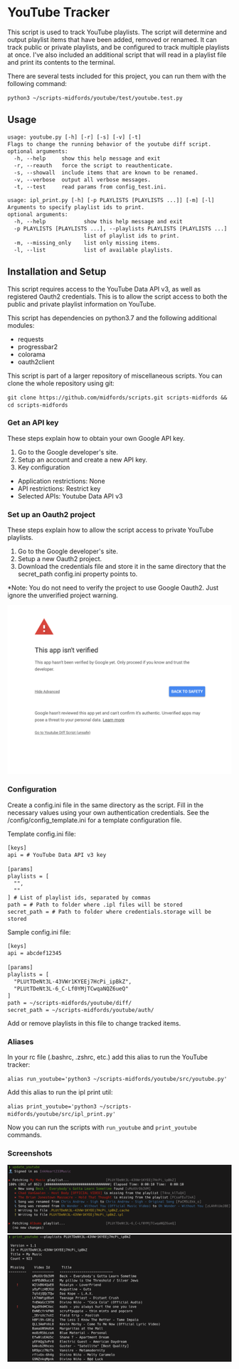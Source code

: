 # YouTube Tracker
This script is used to track YouTube playlists. The script will determine and output playlist items that have been added, removed or renamed. It can track public or private playlists, and be configured to track multiple playlists at once. I've also included an additional script that will read in a playlist file and print its contents to the terminal.

There are several tests included for this project, you can run them with the following command:

`python3 ~/scripts-midfords/youtube/test/youtube.test.py`

## Usage

```
usage: youtube.py [-h] [-r] [-s] [-v] [-t]
Flags to change the running behavior of the youtube diff script.
optional arguments:
  -h, --help     show this help message and exit
  -r, --reauth   force the script to reauthenticate.
  -s, --showall  include items that are known to be renamed.
  -v, --verbose  output all verbose messages.
  -t, --test     read params from config_test.ini.
```


```
usage: ipl_print.py [-h] [-p PLAYLISTS [PLAYLISTS ...]] [-m] [-l]
Arguments to specify playlist ids to print.
optional arguments:
  -h, --help            show this help message and exit
  -p PLAYLISTS [PLAYLISTS ...], --playlists PLAYLISTS [PLAYLISTS ...]
                        list of playlist ids to print.
  -m, --missing_only    list only missing items.
  -l, --list            list of available playlists.
```

## Installation and Setup

This script requires access to the YouTube Data API v3, as well as registered Oauth2
credentials. This is to allow the script access to both the public and private playlist information on YouTube.

This script has dependencies on python3.7 and the following additional modules:
- requests
- progressbar2
- colorama
- oauth2client

This script is part of a larger repository of miscellaneous scripts. You can clone the whole repository using git:

`git clone https://github.com/midfords/scripts.git scripts-midfords && cd scripts-midfords`

### Get an API key

These steps explain how to obtain your own Google API key.

1. Go to the Google developer's site.
2. Setup an account and create a new API key.
3. Key configuration
  * Application restrictions: None
  * API restrictions: Restrict key
  * Selected APIs: Youtube Data API v3

### Set up an Oauth2 project

These steps explain how to allow the script access to private YouTube playlists.

1. Go to the Google developer's site.
2. Setup a new Oauth2 project.
3. Download the credentials file and store it in the same directory that the secret_path config.ini property points to.

*Note: You do not need to verify the project to use Google Oauth2. Just ignore the unverified project warning.

![Alt](/screenshots/screenshot-auth.png "Screenshot")

### Configuration

Create a config.ini file in the same directory as the script. Fill in the necessary values using your own authentication credentials. See the /config/config_template.ini for a template configuration file.

Template config.ini file:

```
[keys]
api = # YouTube Data API v3 key

[params]
playlists = [
  "",
  ""
] # List of playlist ids, separated by commas
path = # Path to folder where .ipl files will be stored
secret_path = # Path to folder where credentials.storage will be stored
```

Sample config.ini file:

```
[keys]
api = abcdef12345

[params]
playlists = [
  "PLUtTDeNt3L-43VWr1KYEEj7HcPi_ipBkZ",
  "PLUtTDeNt3L-6_C-Lf0YMjTCwqaNQZ6ueQ"
]
path = ~/scripts-midfords/youtube/diff/
secret_path = ~/scripts-midfords/youtube/auth/
```

Add or remove playlists in this file to change tracked items.

### Aliases

In your rc file (.bashrc, .zshrc, etc.) add this alias to run the YouTube tracker:

`alias run_youtube='python3 ~/scripts-midfords/youtube/src/youtube.py'`

Add this alias to run the ipl print util:

`alias print_youtube='python3 ~/scripts-midfords/youtube/src/ipl_print.py'`

Now you can run the scripts with `run_youtube` and `print_youtube` commands.

### Screenshots

![Alt](/screenshots/screenshot-diff.png "Screenshot")
![Alt](/screenshots/screenshot-print.png "Screenshot")

